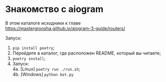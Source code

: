 # Знакомство с aiogram

В этом каталоге исходники к главе https://mastergroosha.github.io/aiogram-3-guide/routers/

Запуск:  
1. `pip install poetry`;  
2. Перейдите в каталог, где расположен README, который вы читаете;  
3. `poetry install`;
4. Запуск:  
4a. [Linux] `poetry run ./run.sh`;      
4b. [Windows] `python bot.py`